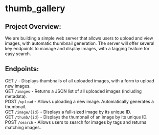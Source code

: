 # thumb_gallery

## Project Overview:

We are building a simple web server that allows users to upload and view images, with automatic thumbnail generation. The server will offer several key endpoints to manage and display images, with a tagging feature for easy search.

## Endpoints:

GET `/` - Displays thumbnails of all uploaded images, with a form to upload new images.<br/>
GET `/images` - Returns a JSON list of all uploaded images (including metadata).<br/>
POST `/upload` - Allows uploading a new image. Automatically generates a thumbnail. <br/>
GET `/image/{id}` - Displays a full-sized image by its unique ID.<br/>
GET `/thumb/{id}` - Displays the thumbnail of an image by its unique ID.<br/>
POST `/search` - Allows users to search for images by tags and returns matching images.
